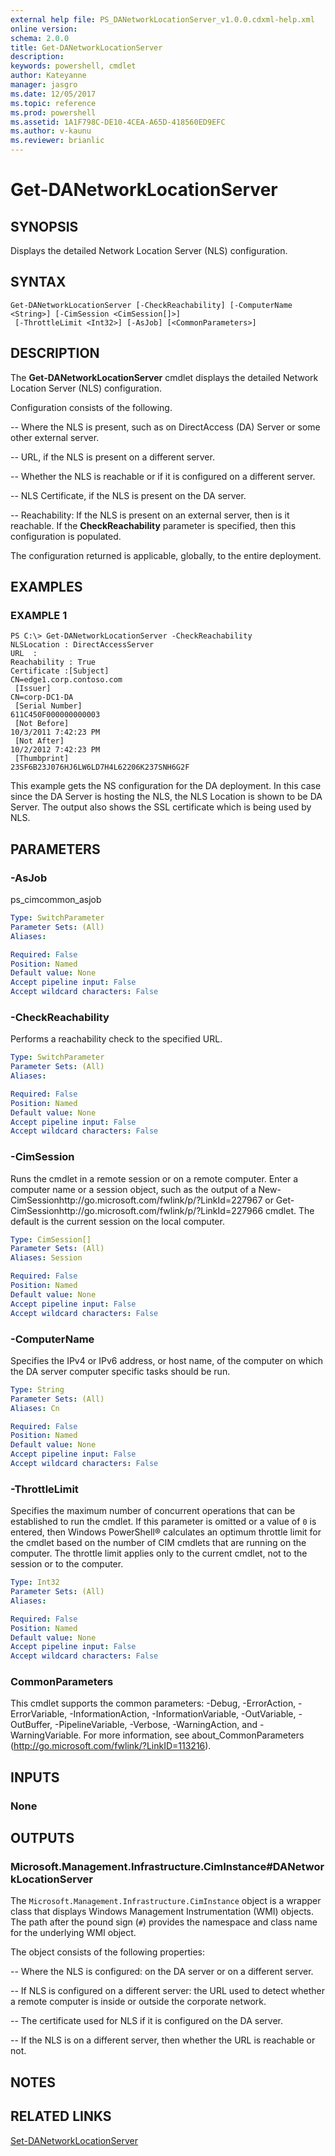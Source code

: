 ```yaml
---
external help file: PS_DANetworkLocationServer_v1.0.0.cdxml-help.xml
online version: 
schema: 2.0.0
title: Get-DANetworkLocationServer
description: 
keywords: powershell, cmdlet
author: Kateyanne
manager: jasgro
ms.date: 12/05/2017
ms.topic: reference
ms.prod: powershell
ms.assetid: 1A1F798C-DE10-4CEA-A65D-418560ED9EFC
ms.author: v-kaunu
ms.reviewer: brianlic
---
```


# Get-DANetworkLocationServer

## SYNOPSIS
Displays the detailed Network Location Server (NLS) configuration.

## SYNTAX

```
Get-DANetworkLocationServer [-CheckReachability] [-ComputerName <String>] [-CimSession <CimSession[]>]
 [-ThrottleLimit <Int32>] [-AsJob] [<CommonParameters>]
```

## DESCRIPTION
The **Get-DANetworkLocationServer** cmdlet displays the detailed Network Location Server (NLS) configuration.

Configuration consists of the following. 

 -- Where the NLS is present, such as on DirectAccess (DA) Server or some other external server. 

 -- URL, if the NLS is present on a different server. 

 -- Whether the NLS is reachable or if it is configured on a different server. 

 -- NLS Certificate, if the NLS is present on the DA server. 

 -- Reachability: If the NLS is present on an external server, then is it reachable.
If the **CheckReachability** parameter is specified, then this configuration is populated.

The configuration returned is applicable, globally, to the entire deployment.

## EXAMPLES

### EXAMPLE 1
```
PS C:\> Get-DANetworkLocationServer -CheckReachability
NLSLocation : DirectAccessServer 
URL  : 
Reachability : True 
Certificate :[Subject] 
CN=edge1.corp.contoso.com 
 [Issuer] 
CN=corp-DC1-DA 
 [Serial Number] 
611C450F000000000003 
 [Not Before] 
10/3/2011 7:42:23 PM 
 [Not After] 
10/2/2012 7:42:23 PM 
 [Thumbprint] 
23SF6B23J076HJ6LW6LD7H4L62206K237SNH6G2F
```

This example gets the NS configuration for the DA deployment.
In this case since the DA Server is hosting the NLS, the NLS Location is shown to be DA Server.
The output also shows the SSL certificate which is being used by NLS.

## PARAMETERS

### -AsJob
ps_cimcommon_asjob

```yaml
Type: SwitchParameter
Parameter Sets: (All)
Aliases: 

Required: False
Position: Named
Default value: None
Accept pipeline input: False
Accept wildcard characters: False
```

### -CheckReachability
Performs a reachability check to the specified URL.

```yaml
Type: SwitchParameter
Parameter Sets: (All)
Aliases: 

Required: False
Position: Named
Default value: None
Accept pipeline input: False
Accept wildcard characters: False
```

### -CimSession
Runs the cmdlet in a remote session or on a remote computer.
Enter a computer name or a session object, such as the output of a New-CimSessionhttp://go.microsoft.com/fwlink/p/?LinkId=227967 or Get-CimSessionhttp://go.microsoft.com/fwlink/p/?LinkId=227966 cmdlet.
The default is the current session on the local computer.

```yaml
Type: CimSession[]
Parameter Sets: (All)
Aliases: Session

Required: False
Position: Named
Default value: None
Accept pipeline input: False
Accept wildcard characters: False
```

### -ComputerName
Specifies the IPv4 or IPv6 address, or host name, of the computer on which the DA server computer specific tasks should be run.

```yaml
Type: String
Parameter Sets: (All)
Aliases: Cn

Required: False
Position: Named
Default value: None
Accept pipeline input: False
Accept wildcard characters: False
```

### -ThrottleLimit
Specifies the maximum number of concurrent operations that can be established to run the cmdlet.
If this parameter is omitted or a value of `0` is entered, then Windows PowerShell® calculates an optimum throttle limit for the cmdlet based on the number of CIM cmdlets that are running on the computer.
The throttle limit applies only to the current cmdlet, not to the session or to the computer.

```yaml
Type: Int32
Parameter Sets: (All)
Aliases: 

Required: False
Position: Named
Default value: None
Accept pipeline input: False
Accept wildcard characters: False
```

### CommonParameters
This cmdlet supports the common parameters: -Debug, -ErrorAction, -ErrorVariable, -InformationAction, -InformationVariable, -OutVariable, -OutBuffer, -PipelineVariable, -Verbose, -WarningAction, and -WarningVariable. For more information, see about_CommonParameters (http://go.microsoft.com/fwlink/?LinkID=113216).

## INPUTS

### None

## OUTPUTS

### Microsoft.Management.Infrastructure.CimInstance#DANetworkLocationServer
The `Microsoft.Management.Infrastructure.CimInstance` object is a wrapper class that displays Windows Management Instrumentation (WMI) objects.
The path after the pound sign (`#`) provides the namespace and class name for the underlying WMI object.

The object consists of the following properties: 

 -- Where the NLS is configured: on the DA server or on a different server. 

 -- If NLS is configured on a different server: the URL used to detect whether a remote computer is inside or outside the corporate network. 

 -- The certificate used for NLS if it is configured on the DA server. 

 -- If the NLS is on a different server, then whether the URL is reachable or not.

## NOTES

## RELATED LINKS

[Set-DANetworkLocationServer](./Set-DANetworkLocationServer.md)

